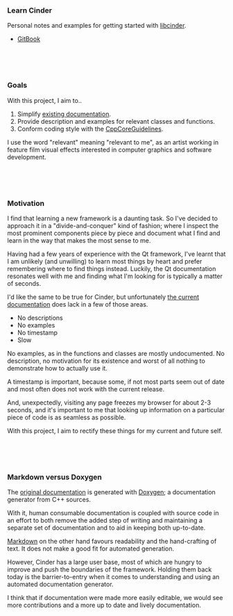 ### Learn Cinder

Personal notes and examples for getting started with [libcinder](https://libcinder.org/).

- [GitBook](https://mottosso.gitbooks.io/cinder/content/)

<br>
<br>
<br>

### Goals

With this project, I aim to..

1. Simplify [existing documentation].
2. Provide description and examples for relevant classes and functions.
2. Conform coding style with the [CppCoreGuidelines].

I use the word "relevant" meaning "relevant to me", as an artist working in feature film visual effects interested in computer graphics and software development.

[CppCoreGuidelines]: https://github.com/isocpp/CppCoreGuidelines
[existing documentation]: https://libcinder.org/docs/branch/master/

<br>
<br>
<br>

### Motivation

I find that learning a new framework is a daunting task. So I've decided to approach it in a "divide-and-conquer" kind of fashion; where I inspect the most prominent components piece by piece and document what I find and learn in the way that makes the most sense to me.

Having had a few years of experience with the Qt framework, I've learnt that I am unlikely (and unwilling) to learn most things by heart and prefer remembering where to find things instead. Luckily, the Qt documentation resonates well with me and finding what I'm looking for is typically a matter of seconds.

I'd like the same to be true for Cinder, but unfortunately [the current documentation](https://libcinder.org/docs/branch/master/) does lack in a few of those areas.

- No descriptions
- No examples
- No timestamp
- Slow

No examples, as in the functions and classes are mostly undocumented. No description, no motivation for its existence and worst of all nothing to demonstrate how to actually use it.

A timestamp is important, because some, if not most parts seem out of date and most often does not work with the current release.

And, unexpectedly, visiting any page freezes my browser for about 2-3 seconds, and it's important to me that looking up information on a particular piece of code is as seamless as possible.

With this project, I aim to rectify these things for my current and future self.

<br>
<br>
<br>

### Markdown versus Doxygen

The [original documentation][docs] is generated with [Doxygen](http://www.stack.nl/~dimitri/doxygen/); a documentation generator from C++ sources.

With it, human consumable documentation is coupled with source code in an effort to both remove the added step of writing and maintaining a separate set of documentation and to aid in keeping both up-to-date.

[Markdown] on the other hand favours readability and the hand-crafting of text. It does not make a good fit for automated generation.

However, Cinder has a large user base, most of which are hungry to improve and push the boundaries of the framework. Holding them back today is the barrier-to-entry when it comes to understanding and using an automated documentation generator.

I think that if documentation were made more easily editable, we would see more contributions and a more up to date and lively documentation.

[docs]: https://libcinder.org/docs/branch/master/namespacecinder.html

[Markdown]: https://daringfireball.net/projects/markdown/
